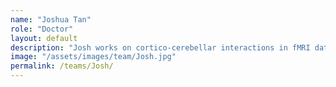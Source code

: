 ```yaml
---
name: "Joshua Tan"
role: "Doctor"
layout: default
description: "Josh works on cortico-cerebellar interactions in fMRI data. His research focuses on the contribution of these interactions to learning and expertise, and the generalisation of the cerebellum’s role across both motor and non-motor actions."
image: "/assets/images/team/Josh.jpg"
permalink: /teams/Josh/
---
```


